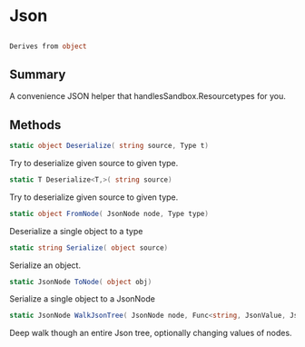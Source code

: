 # Json

## 
```c#
Derives from object
```

## Summary

A convenience JSON helper that handlesSandbox.Resourcetypes for you.
## Methods

```c#
static object Deserialize( string source, Type t) 
```
Try to deserialize given source to given type.
```c#
static T Deserialize<T,>( string source) 
```
Try to deserialize given source to given type.
```c#
static object FromNode( JsonNode node, Type type) 
```
Deserialize a single object to a type
```c#
static string Serialize( object source) 
```
Serialize an object.
```c#
static JsonNode ToNode( object obj) 
```
Serialize a single object to a JsonNode
```c#
static JsonNode WalkJsonTree( JsonNode node, Func<string, JsonValue, JsonNode> onValue) 
```
Deep walk though an entire Json tree, optionally changing values of nodes.
